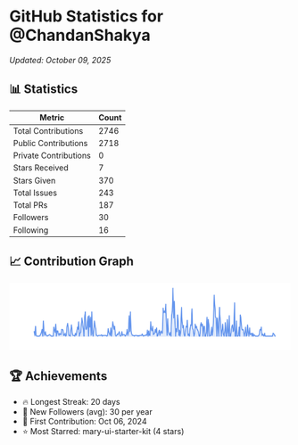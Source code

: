 # GitHub Statistics for @ChandanShakya
*Updated: October 09, 2025*

## 📊 Statistics
| Metric | Count |
|--------|--------|
| Total Contributions | 2746 |
| Public Contributions | 2718 |
| Private Contributions | 0 |
| Stars Received | 7 |
| Stars Given | 370 |
| Total Issues | 243 |
| Total PRs | 187 |
| Followers | 30 |
| Following | 16 |

## 📈 Contribution Graph

![Contribution Graph](./contribution_graph.png)

## 🏆 Achievements

- 🔥 Longest Streak: 20 days
- 👥 New Followers (avg): 30 per year
- 📅 First Contribution: Oct 06, 2024
- ⭐ Most Starred: mary-ui-starter-kit (4 stars)
